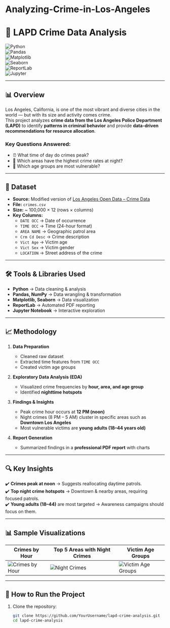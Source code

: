 # Analyzing-Crime-in-Los-Angeles
# 🚓 LAPD Crime Data Analysis  

![Python](https://img.shields.io/badge/Python-3.9-blue)  
![Pandas](https://img.shields.io/badge/Pandas-Data%20Analysis-yellowgreen)  
![Matplotlib](https://img.shields.io/badge/Matplotlib-Visualization-orange)  
![Seaborn](https://img.shields.io/badge/Seaborn-Charts-blueviolet)  
![ReportLab](https://img.shields.io/badge/ReportLab-PDF%20Reports-lightgrey)  
![Jupyter](https://img.shields.io/badge/Jupyter-Notebook-orange)  

---

## 📊 Overview  

Los Angeles, California, is one of the most vibrant and diverse cities in the world — but with its size and activity comes crime.  
This project analyzes **crime data from the Los Angeles Police Department (LAPD)** to identify **patterns in criminal behavior** and provide **data-driven recommendations for resource allocation**.  

### Key Questions Answered:
- ⏰ What time of day do crimes peak?  
- 🌃 Which areas have the highest crime rates at night?  
- 👥 Which age groups are most vulnerable?  

---

## 📂 Dataset  

- **Source:** Modified version of [Los Angeles Open Data – Crime Data](https://data.lacity.org/)  
- **File:** `crimes.csv`  
- **Size:** ~ 100,000 × 12 (rows × columns)  
- **Key Columns:**  
  - `DATE OCC` → Date of occurrence  
  - `TIME OCC` → Time (24-hour format)  
  - `AREA NAME` → Geographic patrol area  
  - `Crm Cd Desc` → Crime description  
  - `Vict Age` → Victim age  
  - `Vict Sex` → Victim gender  
  - `LOCATION` → Street address of the crime  

---

## 🛠️ Tools & Libraries Used  

- **Python** → Data cleaning & analysis  
- **Pandas, NumPy** → Data wrangling & transformation  
- **Matplotlib, Seaborn** → Data visualization  
- **ReportLab** → Automated PDF reporting  
- **Jupyter Notebook** → Interactive exploration  

---

## 📈 Methodology  

1. **Data Preparation**  
   - Cleaned raw dataset  
   - Extracted time features from `TIME OCC`  
   - Created victim age groups  

2. **Exploratory Data Analysis (EDA)**  
   - Visualized crime frequencies by **hour, area, and age group**  
   - Identified **nighttime hotspots**  

3. **Findings & Insights**  
   - Peak crime hour occurs at **12 PM (noon)**  
   - Night crimes (8 PM – 5 AM) cluster in specific areas such as **Downtown Los Angeles**  
   - Most vulnerable victims are **young adults (18–44 years old)**  

4. **Report Generation**  
   - Summarized findings in a **professional PDF report** with charts  

---

## 🔍 Key Insights  

✔️ **Crimes peak at noon** → Suggests reallocating daytime patrols.  
✔️ **Top night crime hotspots** → Downtown & nearby areas, requiring focused patrols.  
✔️ **Young adults (18–44)** are most targeted → Awareness campaigns should focus on them.  

---

## 📊 Sample Visualizations  

| Crimes by Hour | Top 5 Areas with Night Crimes | Victim Age Groups |
|----------------|-------------------------------|------------------|
| ![Crimes by Hour](./images/crimes_by_hour.png) | ![Night Crimes](./images/night_crimes_top5.png) | ![Victim Age Groups](./images/victim_age_groups.png) |

---

## 🚀 How to Run the Project  

1. Clone the repository:  

   ```bash
   git clone https://github.com/YourUsername/lapd-crime-analysis.git
   cd lapd-crime-analysis
